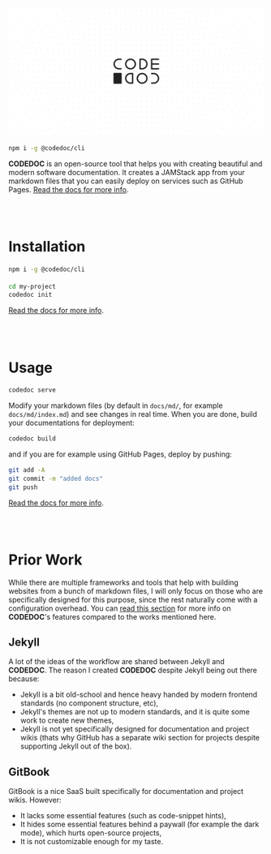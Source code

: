 ![CODEDOC](https://raw.githubusercontent.com/CONNECT-platform/codedoc/master/repo-banner.svg?sanitize=true)


```bash
npm i -g @codedoc/cli
```

**CODEDOC** is an open-source tool that helps you with creating beautiful and modern software documentation. It creates a JAMStack app from your markdown files that you can easily deploy on services such as GitHub Pages. [Read the docs for more info](https://codedoc.cc).

<br><br>

# Installation

```bash
npm i -g @codedoc/cli

cd my-project
codedoc init
```

[Read the docs for more info](https://codedoc.cc/docs/cli#setting-up-a-project).

<br><br>

# Usage

```bash
codedoc serve
```

Modify your markdown files (by default in `docs/md/`, for example `docs/md/index.md`) and see changes in real time. When you are done, build your documentations for deployment:

```bash
codedoc build
```

and if you are for example using GitHub Pages, deploy by pushing:

```bash
git add -A
git commit -m "added docs"
git push
```

[Read the docs for more info](https://codedoc.cc).

<br><br>

# Prior Work

While there are multiple frameworks and tools that help with building websites from a bunch of markdown files, I will only focus on those who are specifically designed for this purpose, since the rest naturally come with a configuration overhead.
You can [read this section](https://codedoc.cc/#features) for more info on **CODEDOC**'s features compared to the works mentioned here.

## Jekyll

A lot of the ideas of the workflow are shared between Jekyll and **CODEDOC**. The reason I created **CODEDOC** despite Jekyll being out there because:

- Jekyll is a bit old-school and hence heavy handed by modern frontend standards (no component structure, etc),
- Jekyll's themes are not up to modern standards, and it is quite some work to create new themes,
- Jekyll is not yet specifically designed for documentation and project wikis (thats why GitHub has a separate wiki section for projects despite supporting Jekyll out of the box).

## GitBook

GitBook is a nice SaaS built specifically for documentation and project wikis. However:
- It lacks some essential features (such as code-snippet hints),
- It hides some essential features behind a paywall (for example the dark mode), which hurts open-source projects,
- It is not customizable enough for my taste.

<br><br>


